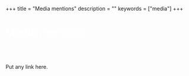 +++
title = "Media mentions"
description = ""
keywords = ["media"]
+++

<div class="jumbotron-media">
   <div class="container">
        <h1 class="text-center" style="color: white">Media mentions</h1>
    </div>          
</div>
<br />
<br />

Put any link here.

